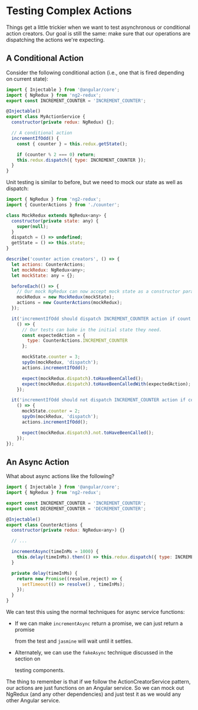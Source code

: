 # Testing Complex Actions

Things get a little trickier when we want to test asynchronous or conditional action creators. Our goal is still the same: make sure that our operations are dispatching the actions we're expecting.

## A Conditional Action

Consider the following conditional action \(i.e., one that is fired depending on current state\):

```javascript
import { Injectable } from '@angular/core';
import { NgRedux } from 'ng2-redux';
export const INCREMENT_COUNTER = 'INCREMENT_COUNTER';

@Injectable()
export class MyActionService {
  constructor(private redux: NgRedux) {};

  // A conditional action
  incrementIfOdd() {
    const { counter } = this.redux.getState();

    if (counter % 2 === 0) return;
    this.redux.dispatch({ type: INCREMENT_COUNTER });
  }
}
```

Unit testing is similar to before, but we need to mock our state as well as dispatch:

```javascript
import { NgRedux } from 'ng2-redux';
import { CounterActions } from './counter';

class MockRedux extends NgRedux<any> {
  constructor(private state: any) {
    super(null);
  }
  dispatch = () => undefined;
  getState = () => this.state;
}

describe('counter action creators', () => {
  let actions: CounterActions;
  let mockRedux: NgRedux<any>;
  let mockState: any = {};

  beforeEach(() => {
    // Our mock NgRedux can now accept mock state as a constructor param.
    mockRedux = new MockRedux(mockState);
    actions = new CounterActions(mockRedux);
  });

  it('incrementIfOdd should dispatch INCREMENT_COUNTER action if count is odd',
    () => {
      // Our tests can bake in the initial state they need.
      const expectedAction = {
        type: CounterActions.INCREMENT_COUNTER
      };

      mockState.counter = 3;
      spyOn(mockRedux, 'dispatch');
      actions.incrementIfOdd();

      expect(mockRedux.dispatch).toHaveBeenCalled();
      expect(mockRedux.dispatch).toHaveBeenCalledWith(expectedAction);
    });

  it('incrementIfOdd should not dispatch INCREMENT_COUNTER action if count is even',
    () => {
      mockState.counter = 2;
      spyOn(mockRedux, 'dispatch');
      actions.incrementIfOdd();

      expect(mockRedux.dispatch).not.toHaveBeenCalled();
    });
});
```

## An Async Action

What about async actions like the following?

```javascript
import { Injectable } from '@angular/core';
import { NgRedux } from 'ng2-redux';

export const INCREMENT_COUNTER = 'INCREMENT_COUNTER';
export const DECREMENT_COUNTER = 'DECREMENT_COUNTER';

@Injectable()
export class CounterActions {
  constructor(private redux: NgRedux<any>) {}

  // ...

  incrementAsync(timeInMs = 1000) {
    this.delay(timeInMs).then(() => this.redux.dispatch({ type: INCREMENT_COUNTER }));
  }

  private delay(timeInMs) {
    return new Promise((resolve,reject) => {
      setTimeout(() => resolve() , timeInMs);
    });
  }
}
```

We can test this using the normal techniques for async service functions:

* If we can make `incrementAsync` return a promise, we can just return a promise

  from the test and `jasmine` will wait until it settles.

* Alternately, we can use the `fakeAsync` technique discussed in the section on

  testing components.

The thing to remember is that if we follow the ActionCreatorService pattern, our actions are just functions on an Angular service. So we can mock out NgRedux \(and any other dependencies\) and just test it as we would any other Angular service.

